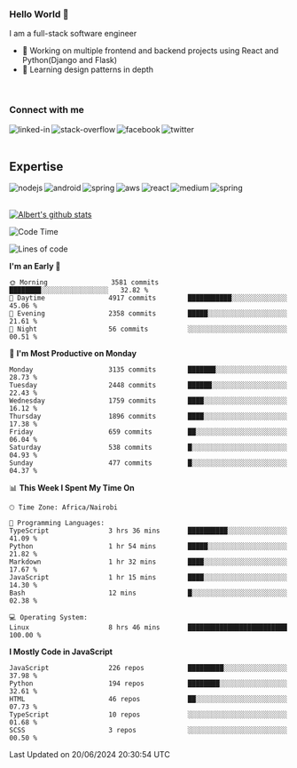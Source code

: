 

### Hello World 👋
I am a full-stack software engineer
- 🔭 Working on multiple frontend and backend projects using React and Python(Django and Flask)
- 🌱 Learning design patterns in depth

<br>

### Connect with me

[<img align="left" alt="linked-in" src="https://img.shields.io/badge/linkedin-%230077B5.svg?&style=for-the-badge&logo=linkedin&logoColor=white" />](https://www.linkedin.com/in/albert-byrone/)

<!-- [<img align="left" alt="medium" src="https://img.shields.io/badge/medium-%2312100E.svg?&style=for-the-badge&logo=medium&logoColor=white" />](https://56faisal.medium.com/) -->

[<img align="left" alt="stack-overflow" src="https://img.shields.io/badge/stack%20overflow-FE7A16?logo=stack-overflow&logoColor=white&style=for-the-badge" />](https://stackoverflow.com/users/11916317/albert-byrone)

[<img align="left" alt="facebook" src="https://img.shields.io/badge/facebook-%231877F2.svg?&style=for-the-badge&logo=facebook&logoColor=white" />](https://web.facebook.com/albert.byrone.1/)

[<img align="left" alt="twitter" src="https://img.shields.io/badge/twitter-%231DA1F2.svg?&style=for-the-badge&logo=twitter&logoColor=white" />](https://twitter.com/byrone_albert)

<br>

<br>

## Expertise
<img align="left" alt="nodejs" src="https://img.shields.io/badge/python%20-%2343853D.svg?&style=for-the-badge&logo=node.js&logoColor=white" />
<img align="left" alt="android" src="https://img.shields.io/badge/Flask-3DDC84?logo=android&logoColor=white&style=for-the-badge" />
<img align="left" alt="spring" src="https://img.shields.io/badge/drf%20-%236DB33F.svg?&style=for-the-badge&logo=spring&logoColor=white" />
<img align="left" alt="aws" src="https://img.shields.io/badge/django%20AWS-%23232F3E?logo=amazon-aws&logoColor=white&style=for-the-badge" />
<img align="left" alt="react" src="https://img.shields.io/badge/react%20-%2320232a.svg?&style=for-the-badge&logo=react&logoColor=%2361DAFB" />
<img align="left" alt="medium" src="https://img.shields.io/badge/Angular-%23316192.svg?&style=for-the-badge&logo=postgresql&logoColor=white" />
<img align="left" alt="spring" src="https://img.shields.io/badge/Javascript%20-%236DB33F.svg?&style=for-the-badge&logo=spring&logoColor=white" />
<br>
<br>


[![Albert's github stats](https://github-readme-stats.vercel.app/api?username=Albert-Byrone&count_private=true&show_icons=true&theme=radical&hide_rank=false)](https://github.com/anuraghazra/github-readme-stats)

<!-- [![Top Langs](https://github-readme-stats.vercel.app/api/top-langs/?username=Albert-Byrone&layout=compact)](https://github.com/anuraghazra/github-readme-stats) -->

<!--
**Albert-Byrone/Albert-Byrone** is a ✨ _special_ ✨ repository because its `README.md` (this file) appears on your GitHub profile.

Here are some ideas to get you started:

- 🔭 I’m currently working on ...
- 🌱 I’m currently learning ...
- 👯 I’m looking to collaborate on ...
- 🤔 I’m looking for help with ...
- 💬 Ask me about ...
- 📫 How to reach me: ...
- 😄 Pronouns: ...
- ⚡ Fun fact: ...
-->


<!--START_SECTION:waka-->
![Code Time](http://img.shields.io/badge/Code%20Time-1%2C192%20hrs%2018%20mins-blue)

![Lines of code](https://img.shields.io/badge/From%20Hello%20World%20I%27ve%20Written-65.0%20million%20lines%20of%20code-blue)

**I'm an Early 🐤** 

```text
🌞 Morning                3581 commits        ████████░░░░░░░░░░░░░░░░░   32.82 % 
🌆 Daytime                4917 commits        ███████████░░░░░░░░░░░░░░   45.06 % 
🌃 Evening                2358 commits        █████░░░░░░░░░░░░░░░░░░░░   21.61 % 
🌙 Night                  56 commits          ░░░░░░░░░░░░░░░░░░░░░░░░░   00.51 % 
```
📅 **I'm Most Productive on Monday** 

```text
Monday                   3135 commits        ███████░░░░░░░░░░░░░░░░░░   28.73 % 
Tuesday                  2448 commits        ██████░░░░░░░░░░░░░░░░░░░   22.43 % 
Wednesday                1759 commits        ████░░░░░░░░░░░░░░░░░░░░░   16.12 % 
Thursday                 1896 commits        ████░░░░░░░░░░░░░░░░░░░░░   17.38 % 
Friday                   659 commits         ██░░░░░░░░░░░░░░░░░░░░░░░   06.04 % 
Saturday                 538 commits         █░░░░░░░░░░░░░░░░░░░░░░░░   04.93 % 
Sunday                   477 commits         █░░░░░░░░░░░░░░░░░░░░░░░░   04.37 % 
```


📊 **This Week I Spent My Time On** 

```text
🕑︎ Time Zone: Africa/Nairobi

💬 Programming Languages: 
TypeScript               3 hrs 36 mins       ██████████░░░░░░░░░░░░░░░   41.09 % 
Python                   1 hr 54 mins        █████░░░░░░░░░░░░░░░░░░░░   21.82 % 
Markdown                 1 hr 32 mins        ████░░░░░░░░░░░░░░░░░░░░░   17.67 % 
JavaScript               1 hr 15 mins        ████░░░░░░░░░░░░░░░░░░░░░   14.30 % 
Bash                     12 mins             █░░░░░░░░░░░░░░░░░░░░░░░░   02.38 % 

💻 Operating System: 
Linux                    8 hrs 46 mins       █████████████████████████   100.00 % 
```

**I Mostly Code in JavaScript** 

```text
JavaScript               226 repos           █████████░░░░░░░░░░░░░░░░   37.98 % 
Python                   194 repos           ████████░░░░░░░░░░░░░░░░░   32.61 % 
HTML                     46 repos            ██░░░░░░░░░░░░░░░░░░░░░░░   07.73 % 
TypeScript               10 repos            ░░░░░░░░░░░░░░░░░░░░░░░░░   01.68 % 
SCSS                     3 repos             ░░░░░░░░░░░░░░░░░░░░░░░░░   00.50 % 
```




 Last Updated on 20/06/2024 20:30:54 UTC
<!--END_SECTION:waka-->
